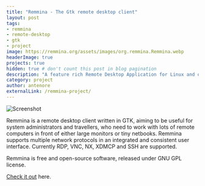 ```yaml
---
title: "Remmina - The Gtk remote desktop client"
layout: post
tags:
- remmina
- remote-desktop
- gtk
- project
image: https://remmina.org/assets/images/org.remmina.Remmina.webp
headerImage: true
projects: true
hidden: true # don't count this post in blog pagination
description: "A feature rich Remote Desktop Application for Linux and other Unixes"
category: project
author: antenore
externalLink: /remmina-project/
---
```


![Screenshot](https://antenore.simbiosi.org/assets/images/remmina-project-ss.webp)

Remmina is a remote desktop client written in GTK, aiming to be useful for system administrators and travellers, who need to work with lots of remote computers in front of either large monitors or tiny netbooks.
Remmina supports multiple network protocols in an integrated and consistent user interface. Currently RDP, VNC, NX, XDMCP and SSH are supported.

Remmina is free and open-source software, released under GNU GPL license.

[Check it out](https://remmina.org/) here.